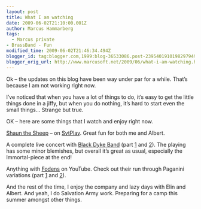 ```yaml
---
layout: post
title: What I am watching
date: 2009-06-02T21:10:00.001Z
author: Marcus Hammarberg
tags:
  - Marcus private
- BrassBand - Fun
modified_time: 2009-06-02T21:46:34.494Z
blogger_id: tag:blogger.com,1999:blog-36533086.post-2395401910198297949
blogger_orig_url: http://www.marcusoft.net/2009/06/what-i-am-watching.html
---
```


Ok – the updates on this blog have been way under par for a while. That’s because I am not working right now.

I’ve noticed that when you have a lot of things to do, it’s easy to get the little things done in a jiffy, but when you do nothing, it’s hard to start even the small things… Strange but true.

OK – here are some things that I watch and enjoy right now.

[Shaun the Sheep](http://svtplay.se/t/108522/faret_shaun) – on [SvtPlay](http://svtplay.se/). Great fun for both me and Albert.

A complete live concert with [Black Dyke Band](http://blackdykeband.co.uk/) (part [1](http://www.youtube.com/watch?v=4lNaYGaeRFQ) and [2](http://www.youtube.com/watch?v=LECAbPrQe0o)). The playing has some minor blemishes, but overall it’s great as usual, especially the Immortal-piece at the end!

Anything with [Fodens](http://www.youtube.com/results?search_type=&search_query=fodens+brass+band&aq=0&oq=fodens) on YouTube. Check out their run through Paganini variations (part [1](http://www.youtube.com/watch?v=271YkQ1vEoI) and [2](http://www.youtube.com/watch?v=x19c_YPdODQ)).

And the rest of the time, I enjoy the company and lazy days with Elin and Albert. And yeah, I do Salvation Army work. Preparing for a camp this summer amongst other things.
